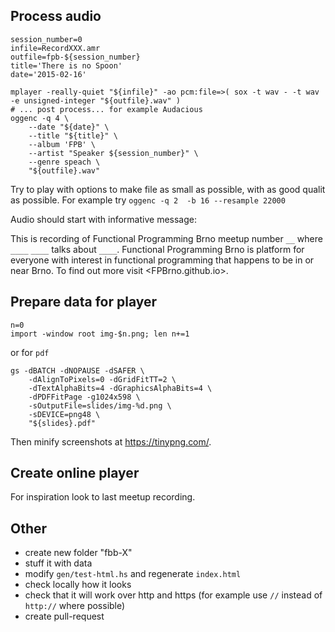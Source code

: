Process audio
-------------

~~~~ {.sh}
session_number=0
infile=RecordXXX.amr
outfile=fpb-${session_number}
title='There is no Spoon'
date='2015-02-16'

mplayer -really-quiet "${infile}" -ao pcm:file=>( sox -t wav - -t wav -e unsigned-integer "${outfile}.wav" )
# ... post process... for example Audacious
oggenc -q 4 \
    --date "${date}" \
    --title "${title}" \
    --album 'FPB' \
    --artist "Speaker ${session_number}" \
    --genre speach \
    "${outfile}.wav"
~~~~

Try to play with options to make file as small as possible, with as good qualit as possible.
For example try `oggenc -q 2  -b 16 --resample 22000`

Audio should start with informative message:

This is recording of Functional Programming Brno
meetup number `__` where `____` `____` talks
about `____`. Functional Programming Brno is platform
for everyone with interest in functional programming
that happens to be in or near Brno. To find out
more visit <FPBrno.github.io>.

Prepare data for player
-----------------------

~~~~ {.sh}
n=0
import -window root img-$n.png; len n+=1
~~~~

or for `pdf`

~~~~ {.sh}
gs -dBATCH -dNOPAUSE -dSAFER \
    -dAlignToPixels=0 -dGridFitTT=2 \
    -dTextAlphaBits=4 -dGraphicsAlphaBits=4 \
    -dPDFFitPage -g1024x598 \
    -sOutputFile=slides/img-%d.png \
    -sDEVICE=png48 \
    "${slides}.pdf"
~~~~

Then minify screenshots at <https://tinypng.com/>.

Create online player
--------------------

For inspiration look to last meetup recording.

Other
-----

* create new folder "fbb-X"
* stuff it with data
* modify `gen/test-html.hs` and regenerate `index.html`
* check locally how it looks
* check that it will work over http and https
  (for example use `//` instead of `http://` where possible)
* create pull-request
